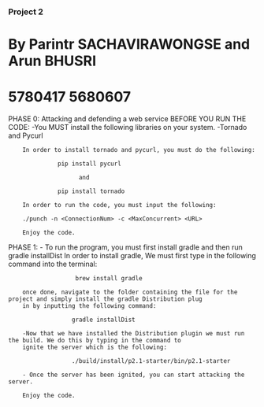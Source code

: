### Project 2 


# By Parintr SACHAVIRAWONGSE and Arun BHUSRI 
#          5780417               5680607

PHASE 0:
      Attacking and defending a web service
       BEFORE YOU RUN THE CODE:
        -You MUST install the following libraries on your system.
        -Tornado and Pycurl

        In order to install tornado and pycurl, you must do the following:

                  pip install pycurl

                        and
                        
                  pip install tornado

        In order to run the code, you must input the following:

        ./punch -n <ConnectionNum> -c <MaxConcurrent> <URL>

        Enjoy the code.

PHASE 1:
        - To run the program, you must first install gradle and then run gradle installDist
        In order to install gradle, We must first type in the following command into the terminal:

                       brew install gradle

        once done, navigate to the folder containing the file for the project and simply install the gradle Distribution plug 
        in by inputting the following command:

                      gradle installDist

        -Now that we have installed the Distribution plugin we must run the build. We do this by typing in the command to 
        ignite the server which is the following:

                      ./build/install/p2.1-starter/bin/p2.1-starter

        - Once the server has been ignited, you can start attacking the server.

        Enjoy the code.
